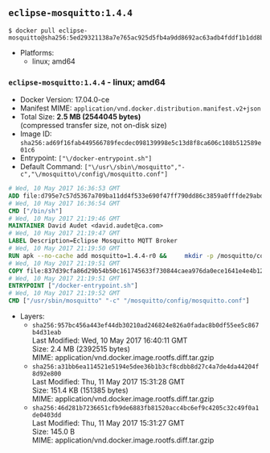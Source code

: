 ## `eclipse-mosquitto:1.4.4`

```console
$ docker pull eclipse-mosquitto@sha256:5ed29321138a7e765ac925d5fb4a9dd8692ac63adb4fddf1b1dd8bae2548321f
```

-	Platforms:
	-	linux; amd64

### `eclipse-mosquitto:1.4.4` - linux; amd64

-	Docker Version: 17.04.0-ce
-	Manifest MIME: `application/vnd.docker.distribution.manifest.v2+json`
-	Total Size: **2.5 MB (2544045 bytes)**  
	(compressed transfer size, not on-disk size)
-	Image ID: `sha256:ad69f16fab449566789fecdec098139998e5c13d8f8ca606c108b512589e01c6`
-	Entrypoint: `["\/docker-entrypoint.sh"]`
-	Default Command: `["\/usr\/sbin\/mosquitto","-c","\/mosquitto\/config\/mosquitto.conf"]`

```dockerfile
# Wed, 10 May 2017 16:36:53 GMT
ADD file:d795e7c57d5367a709ba11dd4f533e690f47ff790dd86c3859a0fffde29abd5c in / 
# Wed, 10 May 2017 16:36:54 GMT
CMD ["/bin/sh"]
# Wed, 10 May 2017 21:19:46 GMT
MAINTAINER David Audet <david.audet@ca.com>
# Wed, 10 May 2017 21:19:47 GMT
LABEL Description=Eclipse Mosquitto MQTT Broker
# Wed, 10 May 2017 21:19:50 GMT
RUN apk --no-cache add mosquitto=1.4.4-r0 &&     mkdir -p /mosquitto/config /mosquitto/data /mosquitto/log &&     cp /etc/mosquitto/mosquitto.conf /mosquitto/config &&     chown -R mosquitto:mosquitto /mosquitto
# Wed, 10 May 2017 21:19:51 GMT
COPY file:837d39cfa86d29b54b50c161745633f730844caea976da0ece1641e4e4b122aa in / 
# Wed, 10 May 2017 21:19:51 GMT
ENTRYPOINT ["/docker-entrypoint.sh"]
# Wed, 10 May 2017 21:19:52 GMT
CMD ["/usr/sbin/mosquitto" "-c" "/mosquitto/config/mosquitto.conf"]
```

-	Layers:
	-	`sha256:957bc456a443ef44db30210ad246824e826a0fadac8b0df55ee5c867b4d31eab`  
		Last Modified: Wed, 10 May 2017 16:40:11 GMT  
		Size: 2.4 MB (2392515 bytes)  
		MIME: application/vnd.docker.image.rootfs.diff.tar.gzip
	-	`sha256:a31bb6ea114521e5194e5dee36b1b3cf8cdbb8d27c4a7de4da44204f8d92e800`  
		Last Modified: Thu, 11 May 2017 15:31:28 GMT  
		Size: 151.4 KB (151385 bytes)  
		MIME: application/vnd.docker.image.rootfs.diff.tar.gzip
	-	`sha256:46d281b7236651cfb9de6883fb81520acc4bc6ef9c4205c32c49f0a1de0403dd`  
		Last Modified: Thu, 11 May 2017 15:31:27 GMT  
		Size: 145.0 B  
		MIME: application/vnd.docker.image.rootfs.diff.tar.gzip
